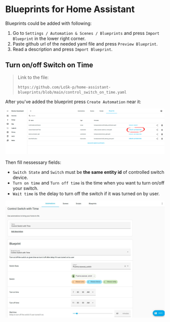 # Blueprints for Home Assistant
Blueprints could be added with following:

1. Go to `Settings / Automation & Scenes / Blueprints` and press `Import Blueprint` in the lower right corner.
2. Paste github url of the needed yaml file and press `Preview Blueprint`.
3. Read a description and press `Import Blueprint`.

## Turn on/off Switch on Time

> Link to the file:
> ```
> https://github.com/LoSk-p/home-assistant-blueprints/blob/main/control_switch_on_time.yaml
> ```

After you've added the blueprint press `Create Automation` near it:

![blueprints](./media/blueprints.jpg)

Then fill nessessary fields:

- `Switch State` and `Switch` must be **the same entity id** of controlled switch device.
- `Turn on time` and `Turn off time` is the time when you want tu turn on/off your switch.
- `Wait time` is the delay to turn off the switch if it was turned on by user.

![create_blueprint](./media/create_blueprint.jpg)